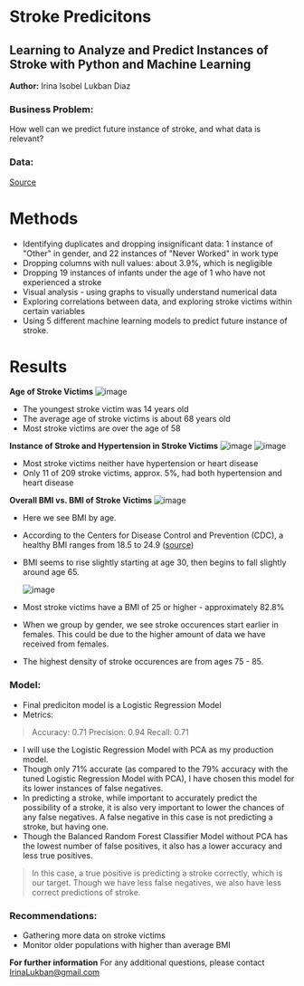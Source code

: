 # Stroke Predicitons
## Learning to Analyze and Predict Instances of Stroke with Python and Machine Learning
<b>Author:</b> Irina Isobel Lukban Diaz
### Business Problem:
How well can we predict future instance of stroke, and what data is relevant?

### Data:
[Source](https://www.kaggle.com/datasets/fedesoriano/stroke-prediction-dataset?resource=download)

# Methods
- Identifying duplicates and dropping insignificant data: 1 instance of "Other" in gender, and 22 instances of "Never Worked" in work type
- Dropping columns with null values: about 3.9%, which is negligible
- Dropping 19 instances of infants under the age of 1 who have not experienced a stroke
- Visual analysis - using graphs to visually understand numerical data
- Exploring correlations between data, and exploring stroke victims within certain variables 
- Using 5 different machine learning models to predict future instance of stroke.

# Results
<b>Age of Stroke Victims</b>
![image](https://user-images.githubusercontent.com/123199534/232090578-2e158b7d-7c53-4ccf-b2fa-6d9d5157bd8c.png)
- The youngest stroke victim was 14 years old
- The average age of stroke victims is about 68 years old
- Most stroke victims are over the age of 58

<b>Instance of Stroke and Hypertension in Stroke Victims</b>
![image](https://user-images.githubusercontent.com/123199534/232090806-99ee252f-cd28-4f05-a52f-ffd5b9eb16cd.png)
![image](https://user-images.githubusercontent.com/123199534/232090853-ead06569-913e-4d37-ae12-0a37edc9b2db.png)
- Most stroke victims neither have hypertension or heart disease
- Only 11 of 209 stroke victims, approx. 5%, had both hypertension and heart disease

<b>Overall BMI vs. BMI of Stroke Victims</b>
![image](https://user-images.githubusercontent.com/123199534/232091286-06360d38-21df-4471-988b-00acddc72b12.png)
- Here we see BMI by age.
- According to the Centers for Disease Control and Prevention (CDC), a healthy BMI ranges from 18.5 to 24.9 ([source](https://www.cdc.gov/healthyweight/assessing/index.html#:~:text=If%20your%20BMI%20is%20less,falls%20within%20the%20overweight%20range))
- BMI seems to rise slightly starting at age 30, then begins to fall slightly around age 65.

  ![image](https://user-images.githubusercontent.com/123199534/232092085-63d4885b-a2dd-43e6-b5a4-a666788440ce.png)
- Most stroke victims have a BMI of 25 or higher - approximately 82.8%
- When we group by gender, we see stroke occurences start earlier in females. This could be due to the higher amount of data we have received from females.
- The highest density of stroke occurences are from ages 75 - 85.
  
### Model:
- Final prediciton model is a Logistic Regression Model
- Metrics:
> Accuracy: 0.71
> Precision: 0.94
> Recall: 0.71

- I will use the Logistic Regression Model with PCA as my production model.
- Though only 71% accurate (as compared to the 79% accuracy with the tuned Logistic Regression Model with PCA), I have chosen this model for its lower instances of false negatives.
- In predicting a stroke, while important to accurately predict the possibility of a stroke, it is also very important to lower the chances of any false negatives. A false negative in this case is not predicting a stroke, but having one.
- Though the Balanced Random Forest Classifier Model without PCA has the lowest number of false positives, it also has a lower accuracy and less true positives.
> In this case, a true positive is predicting a stroke correctly, which is our target. Though we have less false negatives, we also have less correct predictions of stroke.


### Recommendations:
- Gathering more data on stroke victims
- Monitor older populations with higher than average BMI

<b>For further information</b>
For any additional questions, please contact IrinaLukban@gmail.com
